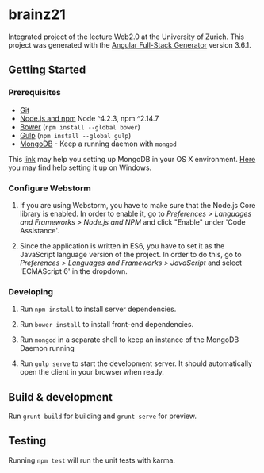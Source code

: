 # brainz21

Integrated project of the lecture Web2.0 at the University of Zurich.
This project was generated with the [Angular Full-Stack Generator](https://github.com/DaftMonk/generator-angular-fullstack) version 3.6.1.

## Getting Started

### Prerequisites

- [Git](https://git-scm.com/)
- [Node.js and npm](nodejs.org) Node ^4.2.3, npm ^2.14.7
- [Bower](bower.io) (`npm install --global bower`)
- [Gulp](http://gulpjs.com/) (`npm install --global gulp`)
- [MongoDB](https://www.mongodb.org/) - Keep a running daemon with `mongod`

This [link](http://www.mkyong.com/mongodb/how-to-install-mongodb-on-mac-os-x/) may help you setting up MongoDB in your OS X environment.
[Here](https://docs.mongodb.org/v3.0/tutorial/install-mongodb-on-windows/) you may find help setting it up on Windows.

###  Configure Webstorm

1. If you are using Webstorm, you have to make sure that the Node.js Core library is enabled.
In order to enable it, go to *Preferences > Languages and Frameworks > Node.js and NPM* and click "Enable" under 'Code Assistance'.

2. Since the application is written in ES6, you have to set it as the JavaScript language version of the project.
In order to do this, go to *Preferences > Languages and Frameworks > JavaScript* and select 'ECMAScript 6' in the dropdown.

### Developing

1. Run `npm install` to install server dependencies.

2. Run `bower install` to install front-end dependencies.

3. Run `mongod` in a separate shell to keep an instance of the MongoDB Daemon running

4. Run `gulp serve` to start the development server. It should automatically open the client in your browser when ready.

## Build & development

Run `grunt build` for building and `grunt serve` for preview.

## Testing

Running `npm test` will run the unit tests with karma.
